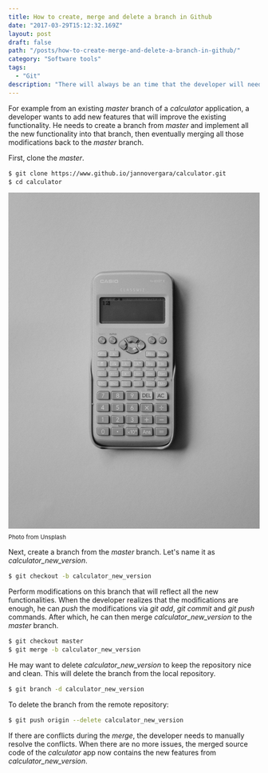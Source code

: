 ```yaml
---
title: How to create, merge and delete a branch in Github
date: "2017-03-29T15:12:32.169Z"
layout: post
draft: false
path: "/posts/how-to-create-merge-and-delete-a-branch-in-github/"
category: "Software tools"
tags:
  - "Git"
description: "There will always be an time that the developer will need to create a different version of an application either with additional features or with a test functionality. Creating a branch from the master branch will help organize the development process."
---
```

For example from an existing _master_ branch of a _calculator_ application, a developer wants to add new features that will improve the existing functionality. He needs to create a branch from _master_ and implement all the new functionality into that branch, then eventually merging all those modifications back to the _master_ branch.

First, clone the _master_.
```sh
$ git clone https://www.github.io/jannovergara/calculator.git
$ cd calculator
```

![Git branch](./1.jpg)<sub>Photo from Unsplash</sub>

Next, create a branch from the _master_ branch. Let's name it as *calculator\_new_version*.
```sh
$ git checkout -b calculator_new_version
```
Perform modifications on this branch that will reflect all the new functionalities. When the developer realizes that the modifications are enough, he can _push_ the modifications via _git add_, _git commit_ and _git push_ commands. After which, he can then merge *calculator\_new_version* to the _master_ branch.
```sh
$ git checkout master
$ git merge -b calculator_new_version
```
He may want to delete *calculator\_new_version* to keep the repository nice and clean. This will delete the branch from the local repository.
```sh
$ git branch -d calculator_new_version
```
To delete the branch from the remote repository:
```sh
$ git push origin --delete calculator_new_version
```
If there are conflicts during the _merge_, the developer needs to manually resolve the conflicts. When there are no more issues, the merged source code of the _calculator_ app now contains the new features from *calculator\_new_version*.
